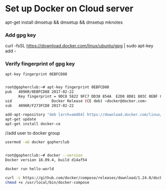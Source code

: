 

# Set up Docker on Cloud server

apt-get install dmsetup && dmsetup && dmsetup mknotes

### Add gpg key
curl -fsSL https://download.docker.com/linux/ubuntu/gpg | sudo apt-key add -

### Verify fingerprint of gpg key

```sh
apt-key fingerprint 0EBFCD88


root@gopherclub:~# apt-key fingerprint 0EBFCD88
pub   4096R/0EBFCD88 2017-02-22
      Key fingerprint = 9DC8 5822 9FC7 DD38 854A  E2D8 8D81 803C 0EBF CD88
uid                  Docker Release (CE deb) <docker@docker.com>
sub   4096R/F273FCD8 2017-02-22

add-apt-repository "deb [arch=amd64] https://download.docker.com/linux/ubuntu xenial stable"
apt-get update
apt-get install docker-ce
```

//add user to docker group

```sh
usermod -aG docker gopherclub


root@gopherclub:~# docker --version
Docker version 18.09.4, build d14af54

docker run hello-world

curl -L https://github.com/docker/compose/releases/download/1.24.0/docker-compose-`uname -s`-`uname -m` -o /usr/local/bin/docker-compose
chmod +x /usr/local/bin/docker-compose
```

